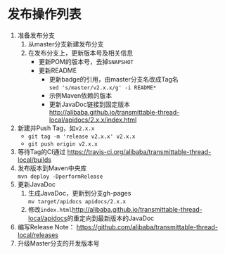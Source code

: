 发布操作列表
===============================

1. 准备发布分支
    1. 从master分支新建发布分支
    1. 在发布分支上，更新版本号及相关信息
        - 更新POM的版本号，去掉`SNAPSHOT`
        - 更新README
            - 更新badge的引用，由master分支名改成Tag名  
                `sed 's/master/v2.x.x/g' -i README*`
            - 示例Maven依赖的版本
            - 更新JavaDoc链接到固定版本  
                http://alibaba.github.io/transmittable-thread-local/apidocs/2.x.x/index.html
1. 新建并Push Tag，如`v2.x.x`  
    - `git tag -m 'release v2.x.x' v2.x.x`
    - `git push origin v2.x.x`
1. 等待Tag的CI通过 <https://travis-ci.org/alibaba/transmittable-thread-local/builds>
1. 发布版本到Maven中央库  
    `mvn deploy -DperformRelease`
1. 更新JavaDoc
    1. 生成JavaDoc，更新到分支gh-pages  
        `mv target/apidocs apidocs/2.x.x`
    1. 修改`index.html`<http://alibaba.github.io/transmittable-thread-local/apidocs>的重定向到最新版本的JavaDoc
1. 编写Release Note： <https://github.com/alibaba/transmittable-thread-local/releases>
1. 升级Master分支的开发版本号
